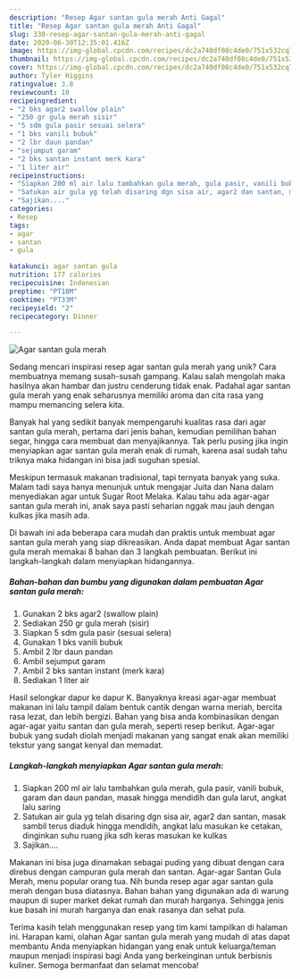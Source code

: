 ```yaml
---
description: "Resep Agar santan gula merah Anti Gagal"
title: "Resep Agar santan gula merah Anti Gagal"
slug: 330-resep-agar-santan-gula-merah-anti-gagal
date: 2020-06-30T12:35:01.416Z
image: https://img-global.cpcdn.com/recipes/dc2a740df08c4de0/751x532cq70/agar-santan-gula-merah-foto-resep-utama.jpg
thumbnail: https://img-global.cpcdn.com/recipes/dc2a740df08c4de0/751x532cq70/agar-santan-gula-merah-foto-resep-utama.jpg
cover: https://img-global.cpcdn.com/recipes/dc2a740df08c4de0/751x532cq70/agar-santan-gula-merah-foto-resep-utama.jpg
author: Tyler Higgins
ratingvalue: 3.8
reviewcount: 10
recipeingredient:
- "2 bks agar2 swallow plain"
- "250 gr gula merah sisir"
- "5 sdm gula pasir sesuai selera"
- "1 bks vanili bubuk"
- "2 lbr daun pandan"
- "sejumput garam"
- "2 bks santan instant merk kara"
- "1 liter air"
recipeinstructions:
- "Siapkan 200 ml air lalu tambahkan gula merah, gula pasir, vanili bubuk, garam dan daun pandan, masak hingga mendidih dan gula larut, angkat lalu saring"
- "Satukan air gula yg telah disaring dgn sisa air, agar2 dan santan, masak sambil terus diaduk hingga mendidih, angkat lalu masukan ke cetakan, dinginkan suhu ruang jika sdh keras masukan ke kulkas"
- "Sajikan...."
categories:
- Resep
tags:
- agar
- santan
- gula

katakunci: agar santan gula 
nutrition: 177 calories
recipecuisine: Indonesian
preptime: "PT18M"
cooktime: "PT33M"
recipeyield: "2"
recipecategory: Dinner

---
```



![Agar santan gula merah](https://img-global.cpcdn.com/recipes/dc2a740df08c4de0/751x532cq70/agar-santan-gula-merah-foto-resep-utama.jpg)

Sedang mencari inspirasi resep agar santan gula merah yang unik? Cara membuatnya memang susah-susah gampang. Kalau salah mengolah maka hasilnya akan hambar dan justru cenderung tidak enak. Padahal agar santan gula merah yang enak seharusnya memiliki aroma dan cita rasa yang mampu memancing selera kita.

Banyak hal yang sedikit banyak mempengaruhi kualitas rasa dari agar santan gula merah, pertama dari jenis bahan, kemudian pemilihan bahan segar, hingga cara membuat dan menyajikannya. Tak perlu pusing jika ingin menyiapkan agar santan gula merah enak di rumah, karena asal sudah tahu triknya maka hidangan ini bisa jadi suguhan spesial.

Meskipun termasuk makanan tradisional, tapi ternyata banyak yang suka. Malam tadi saya hanya menunjuk untuk mengajar Juita dan Nana dalam menyediakan agar untuk Sugar Root Melaka. Kalau tahu ada agar-agar santan gula merah ini, anak saya pasti seharian nggak mau jauh dengan kulkas jika masih ada.


Di bawah ini ada beberapa cara mudah dan praktis untuk membuat agar santan gula merah yang siap dikreasikan. Anda dapat membuat Agar santan gula merah memakai 8 bahan dan 3 langkah pembuatan. Berikut ini langkah-langkah dalam menyiapkan hidangannya.

<!--inarticleads1-->

##### Bahan-bahan dan bumbu yang digunakan dalam pembuatan Agar santan gula merah:

1. Gunakan 2 bks agar2 (swallow plain)
1. Sediakan 250 gr gula merah (sisir)
1. Siapkan 5 sdm gula pasir (sesuai selera)
1. Gunakan 1 bks vanili bubuk
1. Ambil 2 lbr daun pandan
1. Ambil sejumput garam
1. Ambil 2 bks santan instant (merk kara)
1. Sediakan 1 liter air


Hasil selongkar dapur ke dapur K. Banyaknya kreasi agar-agar membuat makanan ini lalu tampil dalam bentuk cantik dengan warna meriah, bercita rasa lezat, dan lebih bergizi. Bahan yang bisa anda kombinasikan dengan agar-agar yaitu santan dan gula merah, seperti resep berikut. Agar-agar bubuk yang sudah diolah menjadi makanan yang sangat enak akan memiliki tekstur yang sangat kenyal dan memadat. 

<!--inarticleads2-->

##### Langkah-langkah menyiapkan Agar santan gula merah:

1. Siapkan 200 ml air lalu tambahkan gula merah, gula pasir, vanili bubuk, garam dan daun pandan, masak hingga mendidih dan gula larut, angkat lalu saring
1. Satukan air gula yg telah disaring dgn sisa air, agar2 dan santan, masak sambil terus diaduk hingga mendidih, angkat lalu masukan ke cetakan, dinginkan suhu ruang jika sdh keras masukan ke kulkas
1. Sajikan....


Makanan ini bisa juga dinamakan sebagai puding yang dibuat dengan cara direbus dengan campuran gula merah dan santan. Agar-agar Santan Gula Merah, menu popular orang tua. Nih bunda resep agar agar santan gula merah dengan busa diatasnya. Bahan bahan yang digunakan ada di warung maupun di super market dekat rumah dan murah harganya. Sehingga jenis kue basah ini murah harganya dan enak rasanya dan sehat pula. 

Terima kasih telah menggunakan resep yang tim kami tampilkan di halaman ini. Harapan kami, olahan Agar santan gula merah yang mudah di atas dapat membantu Anda menyiapkan hidangan yang enak untuk keluarga/teman maupun menjadi inspirasi bagi Anda yang berkeinginan untuk berbisnis kuliner. Semoga bermanfaat dan selamat mencoba!
